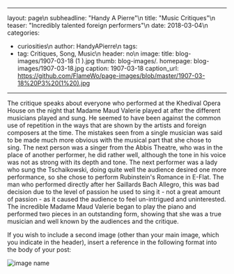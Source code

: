 ----
layout: page\n
subheadline: "Handy A Pierre"\n
title: "Music Critiques"\n
teaser: "Incredibly talented foreign performers"\n
date: 2018-03-04\n
categories:
  - curiosities\n
author: HandyAPierre\n
tags:
  - tag: Critiques, Song, Music\n
header: no\n
image:
  title: blog-images/1907-03-18 (1 ).jpg <!-- for image-name.png, substitute name you've given your image file -->
  thumb: blog-images/.
  homepage: blog-images/1907-03-18.jpg
  caption: 1907-03-18
  caption_url: https://github.com/FlameWo/page-images/blob/master/1907-03-18%20P3%20(1%20).jpg
---

 The critique speaks about everyone who performed at the Khedival Opera House on the night that Madame Maud Valerie
played at after the different musicians played and sung. He seemed to have been against the common use of repetition
in the ways that are shown by the artists and foreign composers at the time. The mistakes seen from a single musician
was said to be made much more obvious with the musical part that she chose to sing. The next person was a singer from
the Abbis Theatre, who was in the place of another performer, he did rather well, although the tone in his voice was
not as strong with its depth and tone. The next performer was a lady who sung the Tschaikowski, doing quite well the
audience desired one more performance, so she chose to perform Rubinstein's Romance in E-Flat. The man who performed
directly after her Saillards Bach Allegro, this was bad decision due to the level of passion he used to sing it - not
a great amount of passion - as it caused the audience to feel un-intrigued and uninterested. The incredible Madame Maud
Valerie began to play the piano and performed two pieces in an outstanding form, showing that she was a true musician
and well known by the audiences and the critique.

If you wish to include a second image (other than your main image, which you indicate in the header), insert a reference in the following format into the body of your post:

![image name](https://github.com/dig-eg-gaz/dig-eg-gaz.github.io/blob/master/images/blog-images/image-name.png?raw=true)
